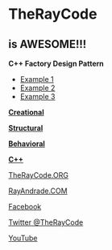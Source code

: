 # TheRayCode
## is AWESOME!!!
**C++ Factory Design Pattern**

 * [Example 1](FY1/)
 * [Example 2](FY2/)
 * [Example 3](FY3/README.md)


**[Creational](./README.md)**

**[Structural](./Structural/README.md)**

**[Behavioral](../Behavioral/README.md)**


**[C++](../../README.md)**  

[TheRayCode.ORG](https://www.TheRayCode.org)

[RayAndrade.COM](https://www.RayAndrade.com)


[Facebook](https://www.facebook.com/TheRayCode/)

[Twitter @TheRayCode](https://www.twitter.com/TheRayCode/)

[YouTube](https://www.youtube.com/AndradeRay/)







